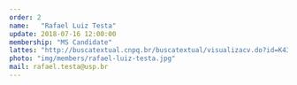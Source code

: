 ```yaml
---
order: 2
name:   "Rafael Luiz Testa"
update: 2018-07-16 12:00:00
membership: "MS Candidate"
lattes: "http://buscatextual.cnpq.br/buscatextual/visualizacv.do?id=K4316890Y1"
photo: "img/members/rafael-luiz-testa.jpg"
mail: rafael.testa@usp.br
---
```


